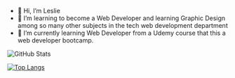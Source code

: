 - 👋 Hi, I’m Leslie
- 👀 I’m learning to become a Web Developer and learning Graphic Design among so many other subjects in the tech web development department
- 🌱 I’m currently learning Web Developer from a Udemy course that this a web developer bootcamp.

![GitHub Stats](https://github-readme-stats.vercel.app/api?username=LeslieLopez25&theme=blue_navy)

[![Top Langs](https://github-readme-stats.vercel.app/api/top-langs/?username=LeslieLopez25)](https://github.com/LeslieLopez25/github-readme-stats)

<!---
LeslieLopez25/LeslieLopez25 is a ✨ special ✨ repository because its `README.md` (this file) appears on your GitHub profile.
You can click the Preview link to take a look at your changes.
--->
